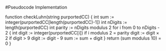 #Pseudocode Implementation

function checkLuhn(string purportedCC) {
    int sum := integer(purportedCC[length(purportedCC)-1])
    int nDigits := length(purportedCC)
    int parity := nDigits modulus 2
    for i from 0 to nDigits - 2 {
        int digit := integer(purportedCC[i])
        if i modulus 2 = parity
            digit := digit × 2
        if digit > 9
            digit := digit - 9 
        sum := sum + digit
    }
    return (sum modulus 10) = 0
  }
